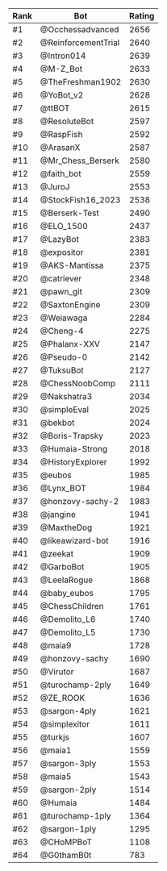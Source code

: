 Rank|Bot|Rating
---|---|---
#1|@Occhessadvanced|2656
#2|@ReinforcementTrial|2640
#3|@Intron014|2639
#4|@M-Z_Bot|2633
#5|@TheFreshman1902|2630
#6|@YoBot_v2|2628
#7|@ttBOT|2615
#8|@ResoluteBot|2597
#9|@RaspFish|2592
#10|@ArasanX|2587
#11|@Mr_Chess_Berserk|2580
#12|@faith_bot|2559
#13|@JuroJ|2553
#14|@StockFish16_2023|2538
#15|@Berserk-Test|2490
#16|@ELO_1500|2437
#17|@LazyBot|2383
#18|@expositor|2381
#19|@AKS-Mantissa|2375
#20|@catriever|2348
#21|@pawn_git|2309
#22|@SaxtonEngine|2309
#23|@Weiawaga|2284
#24|@Cheng-4|2275
#25|@Phalanx-XXV|2147
#26|@Pseudo-0|2142
#27|@TuksuBot|2127
#28|@ChessNoobComp|2111
#29|@Nakshatra3|2034
#30|@simpleEval|2025
#31|@bekbot|2024
#32|@Boris-Trapsky|2023
#33|@Humaia-Strong|2018
#34|@HistoryExplorer|1992
#35|@eubos|1985
#36|@Lynx_BOT|1984
#37|@honzovy-sachy-2|1983
#38|@jangine|1941
#39|@MaxtheDog|1921
#40|@likeawizard-bot|1916
#41|@zeekat|1909
#42|@GarboBot|1905
#43|@LeelaRogue|1868
#44|@baby_eubos|1795
#45|@ChessChildren|1761
#46|@Demolito_L6|1740
#47|@Demolito_L5|1730
#48|@maia9|1728
#49|@honzovy-sachy|1690
#50|@Virutor|1687
#51|@turochamp-2ply|1649
#52|@ZE_ROOK|1636
#53|@sargon-4ply|1621
#54|@simplexitor|1611
#55|@turkjs|1607
#56|@maia1|1559
#57|@sargon-3ply|1553
#58|@maia5|1543
#59|@sargon-2ply|1514
#60|@Humaia|1484
#61|@turochamp-1ply|1364
#62|@sargon-1ply|1295
#63|@CHoMPBoT|1108
#64|@G0thamB0t|783
